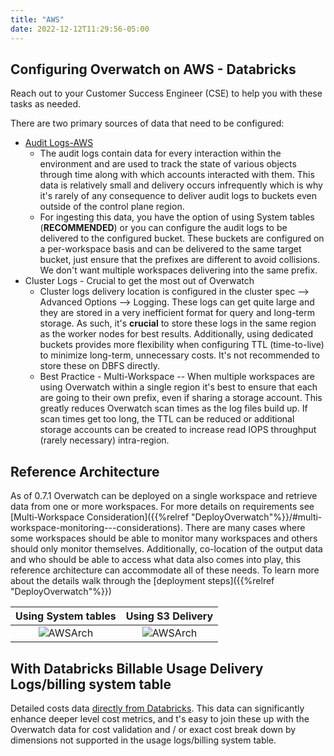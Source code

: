 ```yaml
---
title: "AWS"
date: 2022-12-12T11:29:56-05:00
---
```


## Configuring Overwatch on AWS - Databricks
Reach out to your Customer Success Engineer (CSE) to help you with these tasks as needed.

There are two primary sources of data that need to be configured:
* [Audit Logs-AWS](https://docs.databricks.com/administration-guide/account-settings/audit-logs.html)
    * The audit logs contain data for every interaction
      within the environment and are used to track the state of various objects through time along with which accounts
      interacted with them. This data is relatively small and delivery occurs infrequently which is why it's
      rarely of any consequence to deliver audit logs to buckets even outside of the control plane region.
    * For ingesting this data, you have the option of using System tables (**RECOMMENDED**) or you can configure the audit 
      logs to be delivered to the configured bucket. These buckets are configured on a per-workspace basis and can be 
      delivered to the same target bucket, just ensure that the prefixes are different to avoid collisions. 
      We don't want multiple workspaces delivering into the same prefix.
* Cluster Logs - Crucial to get the most out of Overwatch
    * Cluster logs delivery location is configured in the cluster spec --> Advanced Options --> Logging. These logs can
      get quite large and they are stored in a very inefficient format for query and long-term storage. As such, it's
      **crucial** to store these logs in the same region as the worker nodes for best results. Additionally, using dedicated
      buckets provides more flexibility when configuring TTL (time-to-live) to minimize long-term, unnecessary costs.
      It's not recommended to store these on DBFS directly.
    * Best Practice - Multi-Workspace -- When multiple workspaces are using Overwatch within a single region it's best to
      ensure that each are going to their own prefix, even if sharing a storage account. This greatly reduces Overwatch scan times
      as the log files build up. If scan times get too long, the TTL can be reduced or additional storage accounts can
      be created to increase read IOPS throughput (rarely necessary) intra-region.
  

## Reference Architecture
As of 0.7.1 Overwatch can be deployed on a single workspace and retrieve data from one or more workspaces. For more details
on requirements see [Multi-Workspace Consideration]({{%relref "DeployOverwatch"%}}/#multi-workspace-monitoring---considerations).
There are many cases where some workspaces should be able to monitor many workspaces and others should only monitor
themselves. Additionally, co-location of the output data and who should be able to access what data also comes into play,
this reference architecture can accommodate all of these needs. To learn more about the details walk through the
[deployment steps]({{%relref "DeployOverwatch"%}})

Using System tables             |  Using S3 Delivery
:-------------------------:|:-------------------------:
![AWSArch](/images/EnvironmentSetup/Overwatch_Arch_AWS_SysTables.png) | ![AWSArch](/images/EnvironmentSetup/Overwatch_Arch_AWS.png)

## With Databricks Billable Usage Delivery Logs/billing system table
Detailed costs data
[directly from Databricks](https://docs.databricks.com/administration-guide/account-settings/billable-usage-delivery.html).
This data can significantly enhance deeper level cost metrics, and t's easy to join these up with the Overwatch data for 
cost validation and / or exact cost break down by dimensions not supported in the usage logs/billing system table.

